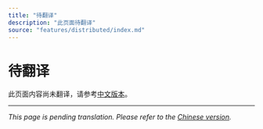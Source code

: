 ```yaml
---
title: "待翻译"
description: "此页面待翻译"
source: "features/distributed/index.md"
---
```


# 待翻译

此页面内容尚未翻译，请参考[中文版本](../../zh/features/distributed/index.md)。

---

*This page is pending translation. Please refer to the [Chinese version](../../zh/features/distributed/index.md).*
